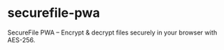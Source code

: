 # securefile-pwa
SecureFile PWA – Encrypt &amp; decrypt files securely in your browser with AES-256.
